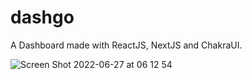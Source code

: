 # dashgo

A Dashboard made with ReactJS, NextJS and ChakraUI.

![Screen Shot 2022-06-27 at 06 12 54](https://user-images.githubusercontent.com/47671243/175904782-f72d0d79-ae93-4bfa-b5a2-0854cabc1a17.png)
